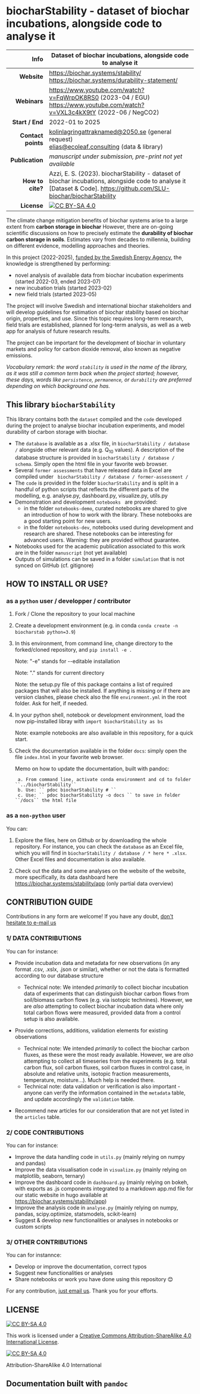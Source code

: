 # biocharStability - dataset of biochar incubations, alongside code to analyse it

|           **Info** 	| Dataset of biochar incubations, alongside code to analyse it	|
|-------------------:	|---------------------------------------------	|
|        **Website** 	| https://biochar.systems/stability/  <br> https://biochar.systems/durability-statement/       	|
|        **Webinars** 	| https://www.youtube.com/watch?v=FqWrpOK8RS0 (2023-04 / EGU)	<br> https://www.youtube.com/watch?v=VXL3c4kX9tY (2022-06 / NegCO2) |
|    **Start / End** 	| 2022-01 to 2025                             	|
|   **Contact points** 	| kolinlagringattraknamed@2050.se (general request) <br> elias@ecoleaf.consulting (data & library) |
|       **Publication** 	| *manuscript under submission, pre-print not yet available*                    	|
|       **How to cite?** 	|  Azzi, E. S. (2023). biocharStability - dataset of biochar incubations, alongside code to analyse it [Dataset & Code]. https://github.com/SLU-biochar/biocharStability                   	|
|       **License** 	| [![CC BY-SA 4.0][cc-by-sa-image]][cc-by-sa]                             	|

The climate change mitigation benefits of biochar systems arise to a large extent from **carbon storage in biochar** However, there are on-going scientific discussions on how to precisely estimate the **durability of biochar carbon storage in soils**. Estimates vary from decades to millennia, building on different evidence, modelling approaches and theories.

In this project (2022-2025), [funded by the Swedish Energy Agency](https://bioplusportalen.se/en/project/biochar-stability-validation-reaching-a-new-level-of-understanding-and-transparency), the knowledge is strengthened by performing:
- novel analysis of available data from biochar incubation experiments (started 2022-03, ended 2023-07)
- new incubation trials (started 2023-02)
- new field trials (started 2023-05)

The project will involve Swedish and international biochar stakeholders and will develop guidelines for estimation of biochar stability based on biochar origin, properties, and use. Since this topic requires long-term research, field trials are established, planned for long-term analysis, as well as a web app for analysis of future research results.

The project can be important for the development of biochar in voluntary markets and policy for carbon dioxide removal, also known as negative emissions.

*Vocabulary remark: the word ``stability`` is used in the name of the library, as it was still a common term back when the project started; however, these days, words like ``persistence``, ``permanence``, or ``durability`` are preferred depending on which background one has.*

## This library ``biocharStability``

This library contains both the ``dataset`` compiled and the ``code`` developed during the project to analyse biochar incubation experiments, and model durability of carbon storage with biochar.

- The ``database`` is available as a .xlsx file, in `` biocharStability / database / `` alongside other relevant data (e.g. Q<sub>10</sub> values). A description of the database structure is provided in  `` biocharStability / database / schema ``. Simply open the html file in your favorite web browser.
- Several ``former assessments`` that have released data in Excel are compiled under `` biocharStability / database / former-assessment /`` 
- The ``code`` is provided in the folder `` biocharStability `` and is split in a handful of python scripts that reflects the different parts of the modelling, e.g. analyse.py, dashboard.py, visualize.py, utils.py 
- Demonstration and development ``notebooks `` are provided:
    - in the folder `` notebooks-demo ``, curated notebooks are shared to give an introduction of how to work with the library. These notebooks are a good starting point for new users.
    - in the folder `` notebooks-dev ``, notebooks used during development and  research are shared. These notebooks can be interesting for advanced users. Warning: they are provided without guarantee.  
- Notebooks used for the academic publication associated to this work are in the folder ``manuscript`` (not yet available)
- Outputs of simulations can be saved in a folder ``simulation`` that is not synced on GitHub (cf. gitignore)

## HOW TO INSTALL OR USE?

### as a ``python`` user / developper / contributor

1. Fork / Clone the repository to your local machine

2. Create a development environment (e.g. in conda ``` conda create -n biocharstab python=3.9 ```)

3. In this environment, from command line, change directory to the forked/cloned repository, and ``` pip install -e . ```

    Note: "-e" stands for --editable installation

    Note: "." stands for current directory

    Note: the setup.py file of this package contains a list of required packages that will also be installed. If anything is missing or if there are version clashes, please check also the file ``environment.yml`` in the root folder. Ask for helf, if needed.

4. In your python shell, notebook or development environment, load the now pip-installed libray with ``` import biocharStability as bs ```

    Note: example notebooks are also available in this repository, for a quick start.

5. Check the documentation available in the folder ``docs``: simply open the file ``index.html`` in your favorite web browser.

    Memo on how to update the documentation, built with pandoc:
        
        a. From command line, activate conda environment and cd to folder ``../biocharStability``
        b. Use: `` pdoc biocharStability # `` 
        c. Use: `` pdoc biocharStability -o docs `` to save in folder ``/docs`` the html file

### as a ``non-python`` user

You can:

1. Explore the files, here on Github or by downloading the whole repository.
For instance, you can check the ``database`` as an Excel file, which you will find in `` biocharStability / database / * here * .xlsx ``. Other Excel files and documentation is also available.

2. Check out the data and some analyses on the website of the website, more specifically, its data dashboard here https://biochar.systems/stability/app (only partial data overview)

## CONTRIBUTION GUIDE

Contributions in any form are welcome! If you have any doubt, [don't hesitate to e-mail us](mailto:elias@ecoleaf.consulting?subject=[Contribution%20to%20Biochar%20Stability%20Project])

### 1/ DATA CONTRIBUTIONS

You can for instance:

- Provide incubation data and metadata for new observations (in any format .csv, .xslx, .json or similar), whether or not the data is formatted according to our database structure
    - Technical note: We intended *primarily* to collect biochar incubation data of experiments that can distinguish biochar carbon flows from soil/biomass carbon flows (e.g. via isotopic technines). However, we are *also* attempting to collect biochar incubation data where only total carbon flows were measured, provided data from a control setup is also available.

- Provide corrections, additions, validation elements for existing observations
    - Technical note: We intended *primarily* to collect the biochar carbon fluxes, as these were the most ready available. However, we are *also* attempting to collect all timeseries from the experiments (e.g. total carbon flux, soil carbon fluxes, soil carbon fluxes in control case, in absolute and relative units, isotopic fraction measurements, temperature, moisture...). Much help is needed there.
    - Technical note: data validation or verification is also important - anyone can verify the information contained in the ``metadata`` table, and update accordingly the ``validation`` table.

- Recommend new articles for our consideration that are not yet listed in the ``articles`` table.

### 2/ CODE CONTRIBUTIONS

You can for instance:

- Improve the data handling code in ``utils.py`` (mainly relying on numpy and pandas)
- Improve the data visualisation code in ``visualize.py`` (mainly relying on matplotlib, seaborn, ternary)
- Improve the dashboard code in ``dashboard.py`` (mainly relying on bokeh, with exports as .js components integrated to a markdown app.md file for our static website in hugo available at https://biochar.systems/stability/app)
- Improve the analysis code in  ``analyse.py`` (mainly relying on numpy, pandas, scipy.optimize, statsmodels, scikit-learn)
- Suggest & develop new functionalities or analyses in notebooks or custom scripts

### 3/ OTHER CONTRIBUTIONS

You can for instannce:
- Develop or improve the documentation, correct typos
- Suggest new functionalities or analyses
- Share notebooks or work you have done using this repository :blush:

For any contribution, [just email us](mailto:elias@ecoleaf.consulting?subject=[Contribution%20to%20Biochar%20Stability%20Project]). Thank you for your efforts.

## LICENSE

[![CC BY-SA 4.0][cc-by-sa-shield]][cc-by-sa]

This work is licensed under a
[Creative Commons Attribution-ShareAlike 4.0 International License][cc-by-sa].

[![CC BY-SA 4.0][cc-by-sa-image]][cc-by-sa]

[cc-by-sa]: http://creativecommons.org/licenses/by-sa/4.0/
[cc-by-sa-image]: https://licensebuttons.net/l/by-sa/4.0/88x31.png
[cc-by-sa-shield]: https://img.shields.io/badge/License-CC%20BY--SA%204.0-lightgrey.svg
Attribution-ShareAlike 4.0 International


## Documentation built with ``pandoc``


